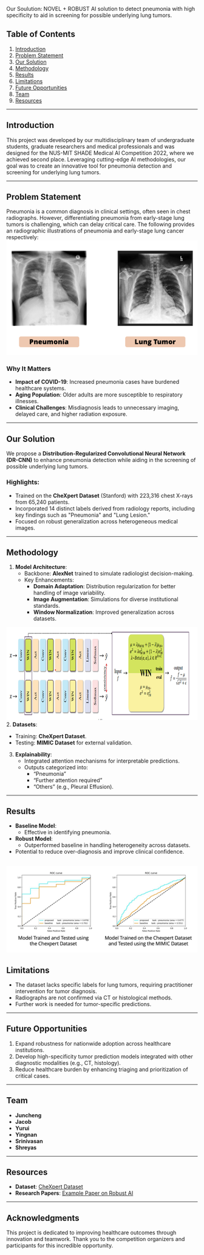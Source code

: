 Our Soulution: NOVEL + ROBUST AI solution to detect pneumonia with high specificity to aid in screening for possible underlying lung tumors.

## Table of Contents
1. [Introduction](#introduction)
2. [Problem Statement](#problem-statement)
3. [Our Solution](#our-solution)
4. [Methodology](#methodology)
5. [Results](#results)
6. [Limitations](#limitations)
7. [Future Opportunities](#future-opportunities)
8. [Team](#team)
9. [Resources](#resources)

---

## Introduction
This project was developed by our multidisciplinary team of undergraduate students, graduate researchers and medical professionals and was designed for the NUS-MIT SHADE Medical AI Competition 2022, where we achieved second place. Leveraging cutting-edge AI methodologies, our goal was to create an innovative tool for pneumonia detection and screening for underlying lung tumors.

---

## Problem Statement
Pneumonia is a common diagnosis in clinical settings, often seen in chest radiographs. However, differentiating pneumonia from early-stage lung tumors is challenging, which can delay critical care. The following provides an radiographic illustrations of pneumonia and early-stage lung cancer respectively: 
![Pneumonia Diagnosis Challenge](./image_assests/pneumonia_diagnosis_challenge.png)

### Why It Matters
- **Impact of COVID-19**: Increased pneumonia cases have burdened healthcare systems.
- **Aging Population**: Older adults are more susceptible to respiratory illnesses.
- **Clinical Challenges**: Misdiagnosis leads to unnecessary imaging, delayed care, and higher radiation exposure.

---

## Our Solution
We propose a **Distribution-Regularized Convolutional Neural Network (DR-CNN)** to enhance pneumonia detection while aiding in the screening of possible underlying lung tumors. 

### Highlights:
- Trained on the **CheXpert Dataset** (Stanford) with 223,316 chest X-rays from 65,240 patients.
- Incorporated 14 distinct labels derived from radiology reports, including key findings such as "Pneumonia" and "Lung Lesion."
- Focused on robust generalization across heterogeneous medical images.

---

## Methodology
1. **Model Architecture**:
   - Backbone: **AlexNet** trained to simulate radiologist decision-making.
   - Key Enhancements:
     - **Domain Adaptation**: Distribution regularization for better handling of image variability.
     - **Image Augmentation**: Simulations for diverse institutional standards.
     - **Window Normalization**: Improved generalization across datasets.

![Solution Overview](./image_assests/model_architecture.png)
2. **Datasets**:
   - Training: **CheXpert Dataset**.
   - Testing: **MIMIC Dataset** for external validation.

3. **Explainability**:
   - Integrated attention mechanisms for interpretable predictions.
   - Outputs categorized into:
     - “Pneumonia”
     - “Further attention required”
     - “Others” (e.g., Pleural Effusion).

---

## Results
- **Baseline Model**:
  - Effective in identifying pneumonia.
- **Robust Model**:
  - Outperformed baseline in handling heterogeneity across datasets.
- Potential to reduce over-diagnosis and improve clinical confidence.

![Results Comparison](./image_assests/results_comparison.png)
---

## Limitations
- The dataset lacks specific labels for lung tumors, requiring practitioner intervention for tumor diagnosis.
- Radiographs are not confirmed via CT or histological methods.
- Further work is needed for tumor-specific predictions.

---

## Future Opportunities
1. Expand robustness for nationwide adoption across healthcare institutions.
2. Develop high-specificity tumor prediction models integrated with other diagnostic modalities (e.g., CT, histology).
3. Reduce healthcare burden by enhancing triaging and prioritization of critical cases.

---

## Team
- **Juncheng**
- **Jacob**
- **Yurui**
- **Yingnan**
- **Srinivasan**
- **Shreyas**

---

## Resources
- **Dataset**: [CheXpert Dataset](https://stanfordmlgroup.github.io/competitions/chexpert/)
- **Research Papers**: [Example Paper on Robust AI](https://proceedings.nips.cc/paper/2020/file/201d7288b4c18a679e48b31c72c30ded-Paper.pdf)

---

## Acknowledgments
This project is dedicated to improving healthcare outcomes through innovation and teamwork. Thank you to the competition organizers and participants for this incredible opportunity.
